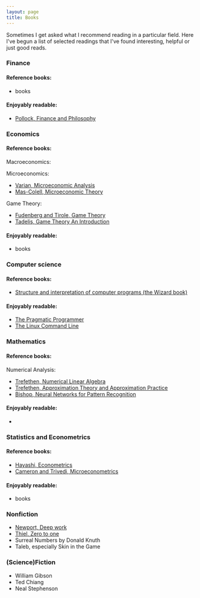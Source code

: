 ```yaml
---
layout: page
title: Books
---
```


Sometimes I get asked what I recommend reading in a particular field. Here I've begun a list of selected readings that I've found interesting, helpful or just good reads.

### Finance
#### Reference books:
* books

#### Enjoyably readable:
* [Pollock, Finance and Philosophy](https://www.goodreads.com/book/show/39070445-finance-and-philosophy)

### Economics
#### Reference books:
Macroeconomics:

Microeconomics:
* [Varian, Microeconomic Analysis](https://www.goodreads.com/book/show/323071.Micro_Analysis?ac=1&from_search=true)
* [Mas-Colell, Microeconomic Theory](https://www.goodreads.com/book/show/735963.Microeconomic_Theory?ac=1&from_search=true)

Game Theory:
* [Fudenberg and Tirole, Game Theory](https://www.goodreads.com/book/show/469868.Game_Theory)
* [Tadelis, Game Theory An Introduction](https://www.goodreads.com/book/show/15930573-game-theory)

#### Enjoyably readable:
* books

### Computer science
#### Reference books:
* [Structure and interpretation of computer programs (the Wizard book)](https://www.goodreads.com/book/show/43713.Structure_and_Interpretation_of_Computer_Programs)

#### Enjoyably readable:
* [The Pragmatic Programmer](https://www.goodreads.com/book/show/4099.The_Pragmatic_Programmer)
* [The Linux  Command Line](http://linuxcommand.org/tlcl.php)

### Mathematics
#### Reference books:

Numerical Analysis:
* [Trefethen, Numerical Linear Algebra](https://www.goodreads.com/book/show/1372376.Numerical_Linear_Algebra?ac=1&from_search=true)
* [Trefethen, Approximation Theory and Approximation Practice](https://www.goodreads.com/book/show/16670471-approximation-theory-and-approximation-practice?ac=1&from_search=true)
* [Bishop, Neural Networks for Pattern Recognition](https://www.goodreads.com/book/show/92536.Neural_Networks_for_Pattern_Recognition?ac=1&from_search=true)

#### Enjoyably readable:
* 

### Statistics and Econometrics
#### Reference books:
* [Hayashi, Econometrics](https://sites.google.com/site/fumiohayashi/hayashi-econometrics)
* [Cameron and Trivedi, Microeconometrics](https://www.goodreads.com/book/show/1043516.Microeconometrics?ac=1&from_search=true)

#### Enjoyably readable:
* books

### Nonfiction
* [Newport, Deep work](https://www.goodreads.com/book/show/25744928-deep-work?ac=1&from_search=true)
* [Thiel, Zero to one](https://www.goodreads.com/book/show/18050143-zero-to-one?ac=1&from_search=true)
* Surreal Numbers by Donald Knuth
* Taleb, especially Skin in the Game

### (Science)Fiction
* William Gibson
* Ted Chiang
* Neal Stephenson
